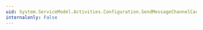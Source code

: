 ```yaml
---
uid: System.ServiceModel.Activities.Configuration.SendMessageChannelCacheElement
internalonly: False
---
```

